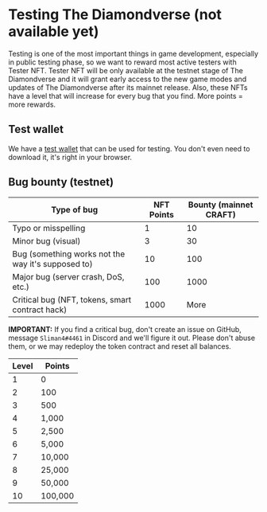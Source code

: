 # Testing The Diamondverse (not available yet)

Testing is one of the most important things in game development, especially
in public testing phase, so we want to reward most active testers with
Tester NFT. Tester NFT will be only available at the testnet stage of The
Diamondverse and it will grant early access to the new game modes and
updates of The Diamondverse after its mainnet release. Also, these NFTs have
a level that will increase for every bug that you find. More points = more
rewards.

## Test wallet
We have a [test wallet](https://testwallet.craftcoin.tech) that can be used
for testing. You don't even need to download it, it's right in your browser.

## Bug bounty (testnet)

| Type of bug                                        | NFT Points | Bounty (mainnet CRAFT) |
|----------------------------------------------------|------------|------------------------|
| Typo or misspelling                                | 1          | 10                     |
| Minor bug (visual)                                 | 3          | 30                     |
| Bug (something works not the way it's supposed to) | 10         | 100                    |
| Major bug (server crash, DoS, etc.)                | 100        | 1000                   |
| Critical bug (NFT, tokens, smart contract hack)    | 1000       | More                   |

**IMPORTANT:** If you find a critical bug, don't create an issue on GitHub,
message `Sliman4#4461` in Discord and we'll figure it out. Please don't
abuse them, or we may redeploy the token contract and reset all balances.

| Level | Points  |
|-------|---------|
| 1     | 0       |
| 2     | 100     |
| 3     | 500     |
| 4     | 1,000   |
| 5     | 2,500   |
| 6     | 5,000   |
| 7     | 10,000  |
| 8     | 25,000  |
| 9     | 50,000  |
| 10    | 100,000 |
